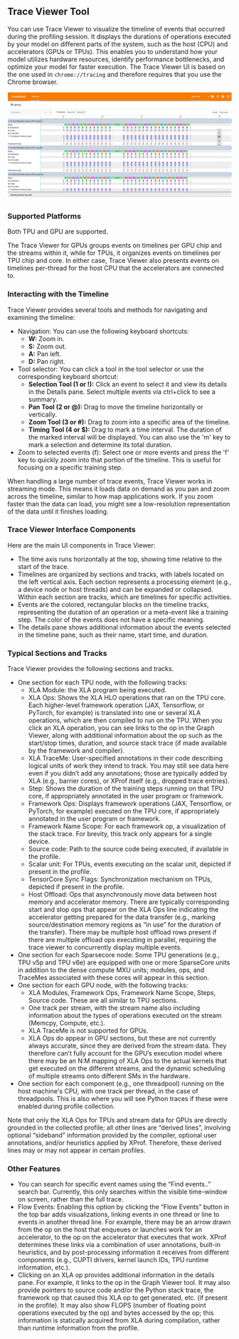## Trace Viewer Tool

You can use Trace Viewer to visualize the timeline of events that occurred
during the profiling session. It displays the durations of operations executed
by your model on different parts of the system, such as the host (CPU) and
accelerators (GPUs or TPUs). This enables you to understand how your model
utilizes hardware resources, identify performance bottlenecks, and optimize your
model for faster execution. The Trace Viewer UI is based on the one used in
`chrome://tracing` and therefore requires that you use the Chrome browser.

![Trace Viewer](images/trace_viewer.png)

### Supported Platforms

Both TPU and GPU are supported.

The Trace Viewer for GPUs groups events on timelines per GPU chip and the
streams within it, while for TPUs, it organizes events on timelines per TPU chip
and core. In either case, Trace Viewer also presents events on timelines
per-thread for the host CPU that the accelerators are connected to.

### Interacting with the Timeline

Trace Viewer provides several tools and methods for navigating and examining the
timeline:

*   Navigation: You can use the following keyboard shortcuts:
    *   **W:** Zoom in.
    *   **S:** Zoom out.
    *   **A:** Pan left.
    *   **D:** Pan right.
*   Tool selector: You can click a tool in the tool selector or use the
    corresponding keyboard shortcut:
    *   **Selection Tool (1 or !):** Click an event to select it and view its
        details in the Details pane. Select multiple events via ctrl+click to
        see a summary.
    *   **Pan Tool (2 or @):** Drag to move the timeline horizontally
        or vertically.
    *   **Zoom Tool (3 or #):** Drag to zoom into a specific area of
        the timeline.
    *   **Timing Tool (4 or $):** Drag to mark a time interval. The
        duration of the marked interval will be displayed. You can also use the
        'm' key to mark a selection and determine its total duration.
*   Zoom to selected events (f): Select one or more events and press the 'f' key
    to quickly zoom into that portion of the timeline. This is useful for
    focusing on a specific training step.

When handling a large number of trace events, Trace Viewer works in streaming
mode. This means it loads data on demand as you pan and zoom across the
timeline, similar to how map applications work. If you zoom faster than the data
can load, you might see a low-resolution representation of the data until it
finishes loading.

### Trace Viewer Interface Components

Here are the main UI components in Trace Viewer:

*   The time axis runs horizontally at the top, showing time relative to the
    start of the trace.
*   Timelines are organized by sections and tracks, with labels located on the
    left vertical axis. Each section represents a processing element (e.g., a
    device node or host threads) and can be expanded or collapsed. Within each
    section are tracks, which are timelines for specific activities.
*   Events are the colored, rectangular blocks on the timeline tracks,
    representing the duration of an operation or a meta-event like a training
    step. The color of the events does not have a specific meaning.
*   The details pane shows additional information about the events selected in
    the timeline pane, such as their name, start time, and duration.

### Typical Sections and Tracks

Trace Viewer provides the following sections and tracks.

*   One section for each TPU node, with the following tracks:
    *   XLA Module: the XLA program being executed.
    *   XLA Ops: Shows the XLA HLO operations that ran on the TPU core. Each
        higher-level framework operation (JAX, Tensorflow, or PyTorch, for
        example) is translated into one or several XLA operations, which are
        then compiled to run on the TPU. When you click an XLA operation, you
        can see links to the op in the Graph Viewer, along with additional
        information about the op such as the start/stop times, duration, and
        source stack trace (if made available by the framework and compiler).
    *   XLA TraceMe: User-specified annotations in their code describing logical
        units of work they intend to track. You may still see data here even if
        you didn’t add any annotations; those are typically added by XLA (e.g.,
        barrier cores), or XProf itself (e.g., dropped trace entries).
    *   Step: Shows the duration of the training steps running on that TPU core,
        if appropriately annotated in the user program or framework.
    *   Framework Ops: Displays framework operations (JAX, Tensorflow, or
        PyTorch, for example) executed on the TPU core, if appropriately
        annotated in the user program or framework.
    *   Framework Name Scope: For each framework op, a visualization of the
        stack trace. For brevity, this track only appears for a single device.
    *   Source code: Path to the source code being executed, if available in the
        profile.
    *   Scalar unit: For TPUs, events executing on the scalar unit, depicted if
        present in the profile.
    *   TensorCore Sync Flags: Synchronization mechanism on TPUs, depicted if
        present in the profile.
    *   Host Offload: Ops that asynchronously move data between host memory and
        accelerator memory. There are typically corresponding start and stop ops
        that appear on the XLA Ops line indicating the accelerator getting
        prepared for the data transfer (e.g., marking source/destination memory
        regions as “in use” for the duration of the transfer). There may be
        multiple host offload rows present if there are multiple offload ops
        executing in parallel, requiring the trace viewer to concurrently
        display multiple events.
*   One section for each Sparsecore node: Some TPU generations (e.g., TPU v5p
    and TPU v6e) are
    equipped with one or more SparseCore units in addition to the dense compute
    MXU units;
    modules, ops, and TraceMes associated with these cores will appear in this
    section.
*   One section for each GPU node, with the following tracks:
    *   XLA Modules, Framework Ops, Framework Name Scope, Steps, Source code.
        These are all similar to TPU sections.
    *   One track per stream, with the stream name also including information
        about the types of operations executed on the stream (Memcpy, Compute,
        etc.).
    *   XLA TraceMe is not supported for GPUs.
    *   XLA Ops do appear in GPU sections, but these are not currently always
        accurate, since they are derived from the stream data. They therefore
        can’t fully account for the GPU’s execution model where there may be an
        N:M mapping of XLA Ops to the actual kernels that get executed on the
        different streams, and the dynamic scheduling of multiple streams onto
        different SMs in the hardware.
*   One section for each component (e.g., one threadpool) running on the host
    machine's CPU, with one track per thread, in the case of threadpools. This
    is also where you will see Python traces if these were enabled during
    profile collection.

Note that only the XLA Ops for TPUs and stream data for GPUs are directly
grounded in the collected profile; all other lines are “derived lines”,
involving optional “sideband” information provided by the compiler, optional
user annotations, and/or heuristics applied by XProf. Therefore, these derived
lines may or may not appear in certain profiles.

### Other Features

*   You can search for specific event names using the “Find events..” search
    bar. Currently, this only searches within the visible time-window on screen,
    rather than the full trace.
*   Flow Events: Enabling this option by clicking the “Flow Events” button in
    the top bar adds visualizations, linking events in one thread or line to
    events in another thread line. For example, there may be an arrow drawn from
    the op on the host that enqueues or launches work for an accelerator, to the
    op on the accelerator that executes that work. XProf determines these links
    via a combination of user annotations, built-in heuristics, and by
    post-processing information it receives from different components (e.g.,
    CUPTI drivers, kernel launch IDs, TPU runtime information, etc.).
*   Clicking on an XLA op provides additional information in the details pane.
    For example, it links to the op in the Graph Viewer tool. It may also
    provide pointers to source code and/or the Python stack trace, the framework
    op that caused this XLA op to get generated, etc. (if present in the
    profile). It may also show FLOPS (number of floating point operations
    executed by the op) and bytes accessed by the op; this information is
    statically acquired from XLA during compilation, rather than runtime
    information from the profile.
